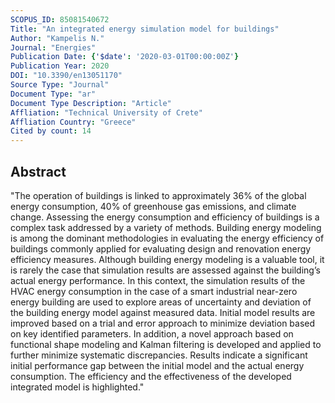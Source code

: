 ```yaml
---
SCOPUS_ID: 85081540672
Title: "An integrated energy simulation model for buildings"
Author: "Kampelis N."
Journal: "Energies"
Publication Date: {'$date': '2020-03-01T00:00:00Z'}
Publication Year: 2020
DOI: "10.3390/en13051170"
Source Type: "Journal"
Document Type: "ar"
Document Type Description: "Article"
Affliation: "Technical University of Crete"
Affliation Country: "Greece"
Cited by count: 14
---
```


## Abstract
"The operation of buildings is linked to approximately 36% of the global energy consumption, 40% of greenhouse gas emissions, and climate change. Assessing the energy consumption and efficiency of buildings is a complex task addressed by a variety of methods. Building energy modeling is among the dominant methodologies in evaluating the energy efficiency of buildings commonly applied for evaluating design and renovation energy efficiency measures. Although building energy modeling is a valuable tool, it is rarely the case that simulation results are assessed against the building’s actual energy performance. In this context, the simulation results of the HVAC energy consumption in the case of a smart industrial near-zero energy building are used to explore areas of uncertainty and deviation of the building energy model against measured data. Initial model results are improved based on a trial and error approach to minimize deviation based on key identified parameters. In addition, a novel approach based on functional shape modeling and Kalman filtering is developed and applied to further minimize systematic discrepancies. Results indicate a significant initial performance gap between the initial model and the actual energy consumption. The efficiency and the effectiveness of the developed integrated model is highlighted."
